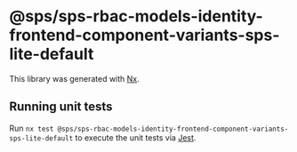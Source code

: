# @sps/sps-rbac-models-identity-frontend-component-variants-sps-lite-default

This library was generated with [Nx](https://nx.dev).

## Running unit tests

Run `nx test @sps/sps-rbac-models-identity-frontend-component-variants-sps-lite-default` to execute the unit tests via [Jest](https://jestjs.io).
